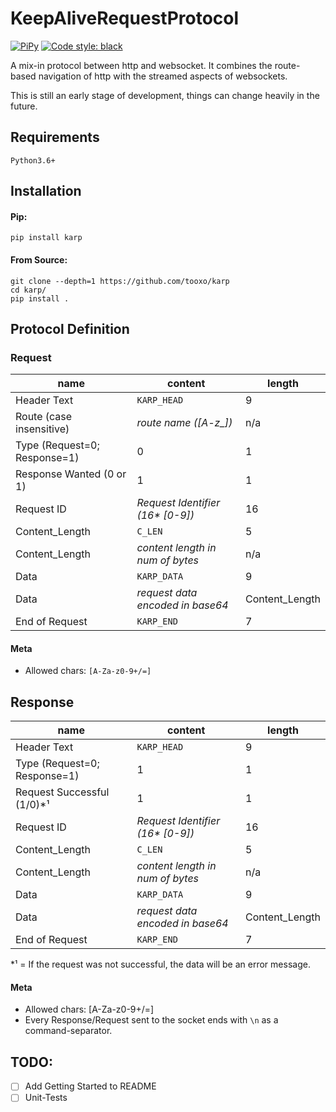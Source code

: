 # KeepAliveRequestProtocol

[![PiPy](https://img.shields.io/pypi/v/karp?style=flat-square)](https://pypi.org/project/karp/)
[![Code style: black](https://img.shields.io/badge/code%20style-black-000000.svg)](https://github.com/ambv/black)

A mix-in protocol between http and websocket. It combines the route-based navigation of http with the 
streamed aspects of websockets.

This is still an early stage of development, things can change heavily in the future.


## Requirements
`Python3.6+`

## Installation

#### Pip:
`pip install karp`

#### From Source:
```shell script
git clone --depth=1 https://github.com/tooxo/karp
cd karp/
pip install .
```

## Protocol Definition
### Request

| name                         | content                                      | length             |
| ---------------------------- | -------------------------------------------- | ------------------ |
| Header Text                  | `KARP_HEAD`                                  | 9                  |
| Route (case insensitive)     | *route name ([A-z\_])*                       | n/a                |
| Type (Request=0; Response=1) | 0                                            | 1                  |
| Response Wanted (0 or 1)     | 1                                            | 1                  |
| Request ID                   | *Request Identifier (16\* [0-9])*            | 16                 |
| Content_Length               | `C_LEN`                                      | 5                  |
| Content_Length               | *content length in num of bytes*             | n/a                |
| Data                         | `KARP_DATA`                                  | 9                  |
| Data                         | *request data encoded in base64*             | Content_Length     |
| End of Request               | `KARP_END`                                   | 7                  |

#### Meta

- Allowed chars: `[A-Za-z0-9+/=]`

## Response

| name                         | content                                       | length             |
| ---------------------------- | --------------------------------------------- | ------------------ |
| Header Text                  | `KARP_HEAD`                                   | 9                  |
| Type (Request=0; Response=1) | 1                                             | 1                  |
| Request Successful (1/0)*¹   | 1                                             | 1                  |
| Request ID                   | *Request Identifier (16\* [0-9])*             | 16                 |
| Content_Length               | `C_LEN`                                       | 5                  |
| Content_Length               | *content length in num of bytes*              | n/a                |
| Data                         | `KARP_DATA`                                   | 9                  |
| Data                         | *request data encoded in base64*              | Content_Length     |
| End of Request               | `KARP_END`                                    | 7                  |

*¹ = If the request was not successful, the data will be an error message.

#### Meta

- Allowed chars: [A-Za-z0-9+/=]
- Every Response/Request sent to the socket ends with `\n` as a command-separator.

## TODO:

* [ ] Add Getting Started to README
* [ ] Unit-Tests